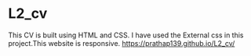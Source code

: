 # L2_cv
This CV is built using HTML and CSS. I have used the External css in this project.This website is responsive. https://prathap139.github.io/L2_cv/
